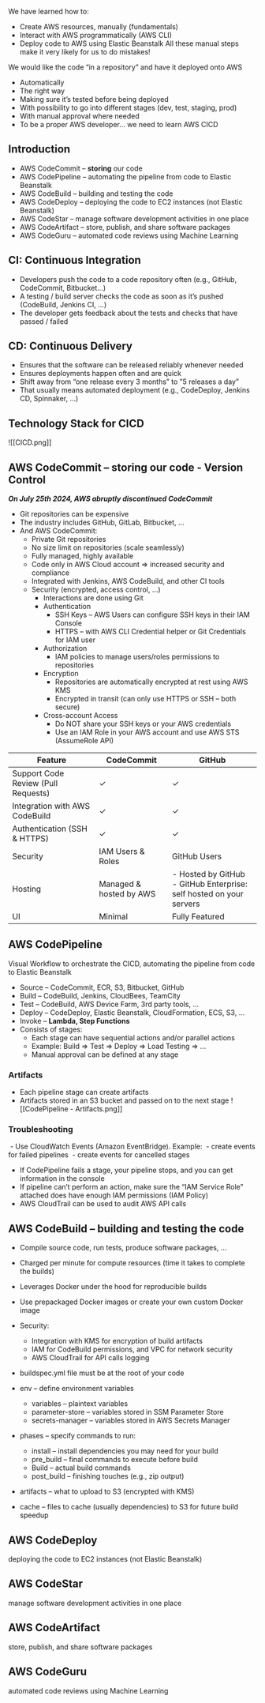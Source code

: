 
We have learned how to:
- Create AWS resources, manually (fundamentals)
- Interact with AWS programmatically (AWS CLI)
- Deploy code to AWS using Elastic Beanstalk
All these manual steps make it very likely for us to do mistakes!

We would like the code “in a repository” and have it deployed onto AWS
- Automatically
- The right way
- Making sure it’s tested before being deployed
- With possibility to go into different stages (dev, test, staging, prod)
- With manual approval where needed
- To be a proper AWS developer… we need to learn AWS CICD

## Introduction
- AWS CodeCommit – **storing** our code
- AWS CodePipeline – automating the pipeline from code to Elastic Beanstalk
- AWS CodeBuild – building and testing the code
- AWS CodeDeploy – deploying the code to EC2 instances (not Elastic Beanstalk)
- AWS CodeStar – manage software development activities in one place
- AWS CodeArtifact – store, publish, and share software packages
- AWS CodeGuru – automated code reviews using Machine Learning

## CI: Continuous Integration
- Developers push the code to a code repository often (e.g., GitHub, CodeCommit, Bitbucket…)
- A testing / build server checks the code as soon as it’s pushed (CodeBuild, Jenkins CI, …)
- The developer gets feedback about the tests and checks that have passed / failed

## CD: Continuous Delivery
- Ensures that the software can be released reliably whenever needed
- Ensures deployments happen often and are quick
- Shift away from “one release every 3 months” to ”5 releases a day”
- That usually means automated deployment (e.g., CodeDeploy, Jenkins CD, Spinnaker, …)

## Technology Stack for CICD
![[CICD.png]]


## AWS CodeCommit – **storing** our code - Version Control
***On July 25th 2024, AWS abruptly discontinued CodeCommit***

- Git repositories can be expensive
- The industry includes GitHub, GitLab, Bitbucket, …
- And AWS CodeCommit:
	- Private Git repositories
	- No size limit on repositories (scale seamlessly)
	- Fully managed, highly available
	- Code only in AWS Cloud account => increased security and compliance
	- Integrated with Jenkins, AWS CodeBuild, and other CI tools
	- Security (encrypted, access control, …)
		- Interactions are done using Git
		- Authentication
			- SSH Keys – AWS Users can configure SSH keys in their IAM Console
			- HTTPS – with AWS CLI Credential helper or Git Credentials for IAM user
		- Authorization
			- IAM policies to manage users/roles permissions to repositories
		- Encryption
			- Repositories are automatically encrypted at rest using AWS KMS
			- Encrypted in transit (can only use HTTPS or SSH – both secure)
		- Cross-account Access
			- Do NOT share your SSH keys or your AWS credentials
			- Use an IAM Role in your AWS account and use AWS STS (AssumeRole API)

| Feature                             | CodeCommit              | GitHub                                                                 |
| ----------------------------------- | ----------------------- | ---------------------------------------------------------------------- |
| Support Code Review (Pull Requests) | ✓                       | ✓                                                                      |
| Integration with AWS CodeBuild      | ✓                       | ✓                                                                      |
| Authentication (SSH & HTTPS)        | ✓                       | ✓                                                                      |
| Security                            | IAM Users & Roles       | GitHub Users                                                           |
| Hosting                             | Managed & hosted by AWS | - Hosted by GitHub<br>- GitHub Enterprise: self hosted on your servers |
| UI                                  | Minimal                 | Fully Featured                                                         |

## AWS CodePipeline
Visual Workflow to orchestrate the CICD, automating the pipeline from code to Elastic Beanstalk
- Source – CodeCommit, ECR, S3, Bitbucket, GitHub
- Build – CodeBuild, Jenkins, CloudBees, TeamCity
- Test – CodeBuild, AWS Device Farm, 3rd party tools, …
- Deploy – CodeDeploy, Elastic Beanstalk, CloudFormation, ECS, S3, …
- Invoke – **Lambda, Step Functions**
- Consists of stages:
	- Each stage can have sequential actions and/or parallel actions
	- Example: Build => Test => Deploy => Load Testing => …
	- Manual approval can be defined at any stage

### Artifacts
- Each pipeline stage can create artifacts
- Artifacts stored in an S3 bucket and passed on to the next stage
![[CodePipeline - Artifacts.png]]

### Troubleshooting
 - Use CloudWatch Events (Amazon EventBridge). Example:
	 - create events for failed pipelines
	 - create events for cancelled stages
- If CodePipeline fails a stage, your pipeline stops, and you can get information in the console
- If pipeline can’t perform an action, make sure the “IAM Service Role” attached does have enough IAM permissions (IAM Policy)
- AWS CloudTrail can be used to audit AWS API calls

## AWS CodeBuild – building and testing the code
- Compile source code, run tests, produce software packages, …
- Charged per minute for compute resources (time it takes to complete the builds)
- Leverages Docker under the hood for reproducible builds
- Use prepackaged Docker images or create your own custom Docker image
- Security:
	- Integration with KMS for encryption of build artifacts
	- IAM for CodeBuild permissions, and VPC for network security
	- AWS CloudTrail for API calls logging

- buildspec.yml file must be at the root of your code
- env – define environment variables
	- variables – plaintext variables
	- parameter-store – variables stored in SSM Parameter Store
	- secrets-manager – variables stored in AWS Secrets Manager
- phases – specify commands to run:
	- install – install dependencies you may need for your build
	- pre_build – final commands to execute before build
	- Build – actual build commands
	- post_build – finishing touches (e.g., zip output)
- artifacts – what to upload to S3 (encrypted with KMS)
- cache – files to cache (usually dependencies) to S3 for future build speedup

## AWS CodeDeploy
deploying the code to EC2 instances (not Elastic Beanstalk)

## AWS CodeStar
manage software development activities in one place

## AWS CodeArtifact
store, publish, and share software packages

## AWS CodeGuru
automated code reviews using Machine Learning
